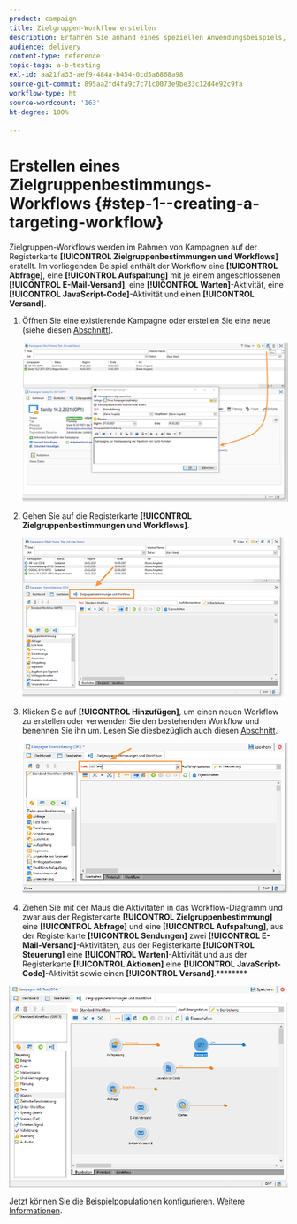 ```yaml
---
product: campaign
title: Zielgruppen-Workflow erstellen
description: Erfahren Sie anhand eines speziellen Anwendungsbeispiels, wie Sie A/B-Tests durchführen.
audience: delivery
content-type: reference
topic-tags: a-b-testing
exl-id: aa21fa33-aef9-484a-b454-0cd5a6868a98
source-git-commit: 895aa2fd4fa9c7c71c0073e9be33c12d4e92c9fa
workflow-type: ht
source-wordcount: '163'
ht-degree: 100%

---
```


# Erstellen eines Zielgruppenbestimmungs-Workflows {#step-1--creating-a-targeting-workflow}

Zielgruppen-Workflows werden im Rahmen von Kampagnen auf der Registerkarte **[!UICONTROL Zielgruppenbestimmungen und Workflows]** erstellt. Im vorliegenden Beispiel enthält der Workflow eine **[!UICONTROL Abfrage]**, eine **[!UICONTROL Aufspaltung]** mit je einem angeschlossenen **[!UICONTROL E-Mail-Versand]**, eine **[!UICONTROL Warten]**-Aktivität, eine **[!UICONTROL JavaScript-Code]**-Aktivität und einen **[!UICONTROL Versand]**.

1. Öffnen Sie eine existierende Kampagne oder erstellen Sie eine neue (siehe diesen [Abschnitt](../../campaign/using/setting-up-marketing-campaigns.md#creating-a-campaign)).

   ![](assets/use_case_abtesting_targetwkfl_001.png)

1. Gehen Sie auf die Registerkarte **[!UICONTROL Zielgruppenbestimmungen und Workflows]**.

   ![](assets/use_case_abtesting_targetwkfl_002.png)

1. Klicken Sie auf **[!UICONTROL Hinzufügen]**, um einen neuen Workflow zu erstellen oder verwenden Sie den bestehenden Workflow und benennen Sie ihn um. Lesen Sie diesbezüglich auch diesen [Abschnitt](../../campaign/using/marketing-campaign-deliveries.md#selecting-the-target-population).

   ![](assets/use_case_abtesting_targetwkfl_003.png)

1. Ziehen Sie mit der Maus die Aktivitäten in das Workflow-Diagramm und zwar aus der Registerkarte **[!UICONTROL Zielgruppenbestimmung]** eine **[!UICONTROL Abfrage]** und eine **[!UICONTROL Aufspaltung]**, aus der Registerkarte **[!UICONTROL Sendungen]** zwei **[!UICONTROL E-Mail-Versand]**-Aktivitäten, aus der Registerkarte **[!UICONTROL Steuerung]** eine **[!UICONTROL Warten]**-Aktivität und aus der Registerkarte **[!UICONTROL Aktionen]** eine **[!UICONTROL JavaScript-Code]**-Aktivität sowie einen **[!UICONTROL Versand]**.********

![](assets/use_case_abtesting_targetwkfl_004.png)

Jetzt können Sie die Beispielpopulationen konfigurieren. [Weitere Informationen](a-b-testing-uc-population-samples.md).

